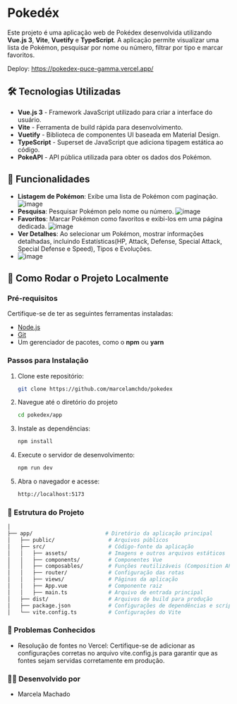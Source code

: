 # Pokedéx

Este projeto é uma aplicação web de Pokédex desenvolvida utilizando **Vue.js 3**, **Vite**, **Vuetify** e **TypeScript**. A aplicação permite visualizar uma lista de Pokémon, pesquisar por nome ou número, filtrar por tipo e marcar favoritos.

Deploy: https://pokedex-puce-gamma.vercel.app/

## 🛠 Tecnologias Utilizadas

- **Vue.js 3** - Framework JavaScript utilizado para criar a interface do usuário.
- **Vite** - Ferramenta de build rápida para desenvolvimento.
- **Vuetify** - Biblioteca de componentes UI baseada em Material Design.
- **TypeScript** - Superset de JavaScript que adiciona tipagem estática ao código.
- **PokeAPI** - API pública utilizada para obter os dados dos Pokémon.

## 🔗 Funcionalidades

- **Listagem de Pokémon**: Exibe uma lista de Pokémon com paginação.
![image](https://github.com/user-attachments/assets/74fb7a41-b974-4c10-84dc-b2fa64cf14a7)
- **Pesquisa**: Pesquisar Pokémon pelo nome ou número.
![image](https://github.com/user-attachments/assets/89c3bdc3-de3e-4494-9f5b-d7afe9d11cea)
- **Favoritos**: Marcar Pokémon como favoritos e exibi-los em uma página dedicada.
![image](https://github.com/user-attachments/assets/fe40975e-9d55-4a89-81aa-af7e045f21c9)
- **Ver Detalhes**: Ao selecionar um Pokémon, mostrar informações detalhadas, incluindo Estatísticas(HP, Attack, Defense, Special Attack, Special Defense e Speed), Tipos e Evoluções.
- ![image](https://github.com/user-attachments/assets/83928429-9cdc-460b-9994-aebc44f189a8)

## 🚀 Como Rodar o Projeto Localmente

### Pré-requisitos

Certifique-se de ter as seguintes ferramentas instaladas:

- [Node.js](https://nodejs.org/en/)
- [Git](https://git-scm.com/)
- Um gerenciador de pacotes, como o **npm** ou **yarn**

### Passos para Instalação

1. Clone este repositório:

   ```bash
   git clone https://github.com/marcelamchdo/pokedex

2. Navegue até o diretório do projeto
   
   ```bash
   cd pokedex/app

3. Instale as dependências:
   
   ```bash
   npm install

4. Execute o servidor de desenvolvimento:
   
   ```bash
   npm run dev
   
5. Abra o navegador e acesse:

   ```bash
   http://localhost:5173


### 📁 Estrutura do Projeto

   ```bash
  │
  ├── app/                       # Diretório da aplicação principal
  │   ├── public/                 # Arquivos públicos
  │   ├── src/                    # Código-fonte da aplicação
  │   │   ├── assets/             # Imagens e outros arquivos estáticos
  │   │   ├── components/         # Componentes Vue
  │   │   ├── composables/        # Funções reutilizáveis (Composition API)
  │   │   ├── router/             # Configuração das rotas
  │   │   ├── views/              # Páginas da aplicação
  │   │   ├── App.vue             # Componente raiz
  │   │   ├── main.ts             # Arquivo de entrada principal
  │   ├── dist/                   # Arquivos de build para produção
  │   ├── package.json            # Configurações de dependências e scripts
  │   └── vite.config.ts          # Configurações do Vite
```

### 🐛 Problemas Conhecidos

- Resolução de fontes no Vercel: Certifique-se de adicionar as configurações corretas no arquivo vite.config.js para garantir que as fontes sejam servidas corretamente em produção.

### 👩‍💻 Desenvolvido por
- Marcela Machado
   

